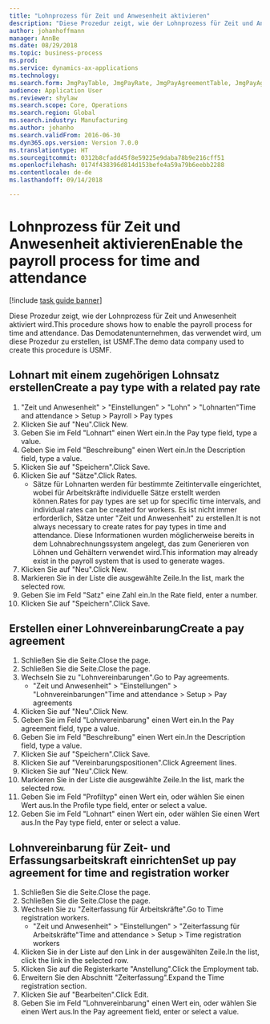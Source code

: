 ```yaml
--- 
title: "Lohnprozess für Zeit und Anwesenheit aktivieren"
description: "Diese Prozedur zeigt, wie der Lohnprozess für Zeit und Anwesenheit aktiviert wird."
author: johanhoffmann
manager: AnnBe
ms.date: 08/29/2018
ms.topic: business-process
ms.prod: 
ms.service: dynamics-ax-applications
ms.technology: 
ms.search.form: JmgPayTable, JmgPayRate, JmgPayAgreementTable, JmgPayAgreementLine, HcmWorker
audience: Application User
ms.reviewer: shylaw
ms.search.scope: Core, Operations
ms.search.region: Global
ms.search.industry: Manufacturing
ms.author: johanho
ms.search.validFrom: 2016-06-30
ms.dyn365.ops.version: Version 7.0.0
ms.translationtype: HT
ms.sourcegitcommit: 0312b8cfadd45f8e59225e9daba78b9e216cff51
ms.openlocfilehash: 0174f438396d814d153befe4a59a79b6eebb2288
ms.contentlocale: de-de
ms.lasthandoff: 09/14/2018

---
```

# <a name="enable-the-payroll-process-for-time-and-attendance"></a><span data-ttu-id="62627-103">Lohnprozess für Zeit und Anwesenheit aktivieren</span><span class="sxs-lookup"><span data-stu-id="62627-103">Enable the payroll process for time and attendance</span></span>

[!include [task guide banner](../../includes/task-guide-banner.md)]

<span data-ttu-id="62627-104">Diese Prozedur zeigt, wie der Lohnprozess für Zeit und Anwesenheit aktiviert wird.</span><span class="sxs-lookup"><span data-stu-id="62627-104">This procedure shows how to enable the payroll process for time and attendance.</span></span> <span data-ttu-id="62627-105">Das Demodatenunternehmen, das verwendet wird, um diese Prozedur zu erstellen, ist USMF.</span><span class="sxs-lookup"><span data-stu-id="62627-105">The demo data company used to create this procedure is USMF.</span></span>


## <a name="create-a-pay-type-with-a-related-pay-rate"></a><span data-ttu-id="62627-106">Lohnart mit einem zugehörigen Lohnsatz erstellen</span><span class="sxs-lookup"><span data-stu-id="62627-106">Create a pay type with a related pay rate</span></span>
1. <span data-ttu-id="62627-107">"Zeit und Anwesenheit" > "Einstellungen" > "Lohn" > "Lohnarten"</span><span class="sxs-lookup"><span data-stu-id="62627-107">Time and attendance > Setup > Payroll > Pay types</span></span>
2. <span data-ttu-id="62627-108">Klicken Sie auf "Neu".</span><span class="sxs-lookup"><span data-stu-id="62627-108">Click New.</span></span>
3. <span data-ttu-id="62627-109">Geben Sie im Feld "Lohnart" einen Wert ein.</span><span class="sxs-lookup"><span data-stu-id="62627-109">In the Pay type field, type a value.</span></span>
4. <span data-ttu-id="62627-110">Geben Sie im Feld "Beschreibung" einen Wert ein.</span><span class="sxs-lookup"><span data-stu-id="62627-110">In the Description field, type a value.</span></span>
5. <span data-ttu-id="62627-111">Klicken Sie auf "Speichern".</span><span class="sxs-lookup"><span data-stu-id="62627-111">Click Save.</span></span>
6. <span data-ttu-id="62627-112">Klicken Sie auf "Sätze".</span><span class="sxs-lookup"><span data-stu-id="62627-112">Click Rates.</span></span>
    * <span data-ttu-id="62627-113">Sätze für Lohnarten werden für bestimmte Zeitintervalle eingerichtet, wobei für Arbeitskräfte individuelle Sätze erstellt werden können.</span><span class="sxs-lookup"><span data-stu-id="62627-113">Rates for pay types are set up for specific time intervals, and individual rates can be created for workers.</span></span> <span data-ttu-id="62627-114">Es ist nicht immer erforderlich, Sätze unter "Zeit und Anwesenheit" zu erstellen.</span><span class="sxs-lookup"><span data-stu-id="62627-114">It is not always necessary to create rates for pay types in time and attendance.</span></span> <span data-ttu-id="62627-115">Diese Informationen wurden möglicherweise bereits in dem Lohnabrechnungssystem angelegt, das zum Generieren von Löhnen und Gehältern verwendet wird.</span><span class="sxs-lookup"><span data-stu-id="62627-115">This information may already exist in the payroll system that is used to generate wages.</span></span>  
7. <span data-ttu-id="62627-116">Klicken Sie auf "Neu".</span><span class="sxs-lookup"><span data-stu-id="62627-116">Click New.</span></span>
8. <span data-ttu-id="62627-117">Markieren Sie in der Liste die ausgewählte Zeile.</span><span class="sxs-lookup"><span data-stu-id="62627-117">In the list, mark the selected row.</span></span>
9. <span data-ttu-id="62627-118">Geben Sie im Feld "Satz" eine Zahl ein.</span><span class="sxs-lookup"><span data-stu-id="62627-118">In the Rate field, enter a number.</span></span>
10. <span data-ttu-id="62627-119">Klicken Sie auf "Speichern".</span><span class="sxs-lookup"><span data-stu-id="62627-119">Click Save.</span></span>

## <a name="create-a-pay-agreement"></a><span data-ttu-id="62627-120">Erstellen einer Lohnvereinbarung</span><span class="sxs-lookup"><span data-stu-id="62627-120">Create a pay agreement</span></span>
1. <span data-ttu-id="62627-121">Schließen Sie die Seite.</span><span class="sxs-lookup"><span data-stu-id="62627-121">Close the page.</span></span>
2. <span data-ttu-id="62627-122">Schließen Sie die Seite.</span><span class="sxs-lookup"><span data-stu-id="62627-122">Close the page.</span></span>
3. <span data-ttu-id="62627-123">Wechseln Sie zu "Lohnvereinbarungen".</span><span class="sxs-lookup"><span data-stu-id="62627-123">Go to Pay agreements.</span></span>
    * <span data-ttu-id="62627-124">"Zeit und Anwesenheit" > "Einstellungen" > "Lohnvereinbarungen"</span><span class="sxs-lookup"><span data-stu-id="62627-124">Time and attendance > Setup > Pay agreements</span></span>  
4. <span data-ttu-id="62627-125">Klicken Sie auf "Neu".</span><span class="sxs-lookup"><span data-stu-id="62627-125">Click New.</span></span>
5. <span data-ttu-id="62627-126">Geben Sie im Feld "Lohnvereinbarung" einen Wert ein.</span><span class="sxs-lookup"><span data-stu-id="62627-126">In the Pay agreement field, type a value.</span></span>
6. <span data-ttu-id="62627-127">Geben Sie im Feld "Beschreibung" einen Wert ein.</span><span class="sxs-lookup"><span data-stu-id="62627-127">In the Description field, type a value.</span></span>
7. <span data-ttu-id="62627-128">Klicken Sie auf "Speichern".</span><span class="sxs-lookup"><span data-stu-id="62627-128">Click Save.</span></span>
8. <span data-ttu-id="62627-129">Klicken Sie auf "Vereinbarungspositionen".</span><span class="sxs-lookup"><span data-stu-id="62627-129">Click Agreement lines.</span></span>
9. <span data-ttu-id="62627-130">Klicken Sie auf "Neu".</span><span class="sxs-lookup"><span data-stu-id="62627-130">Click New.</span></span>
10. <span data-ttu-id="62627-131">Markieren Sie in der Liste die ausgewählte Zeile.</span><span class="sxs-lookup"><span data-stu-id="62627-131">In the list, mark the selected row.</span></span>
11. <span data-ttu-id="62627-132">Geben Sie im Feld "Profiltyp" einen Wert ein, oder wählen Sie einen Wert aus.</span><span class="sxs-lookup"><span data-stu-id="62627-132">In the Profile type field, enter or select a value.</span></span>
12. <span data-ttu-id="62627-133">Geben Sie im Feld "Lohnart" einen Wert ein, oder wählen Sie einen Wert aus.</span><span class="sxs-lookup"><span data-stu-id="62627-133">In the Pay type field, enter or select a value.</span></span>

## <a name="set-up-pay-agreement-for-time-and-registration-worker"></a><span data-ttu-id="62627-134">Lohnvereinbarung für Zeit- und Erfassungsarbeitskraft einrichten</span><span class="sxs-lookup"><span data-stu-id="62627-134">Set up pay agreement for time and registration worker</span></span>
1. <span data-ttu-id="62627-135">Schließen Sie die Seite.</span><span class="sxs-lookup"><span data-stu-id="62627-135">Close the page.</span></span>
2. <span data-ttu-id="62627-136">Schließen Sie die Seite.</span><span class="sxs-lookup"><span data-stu-id="62627-136">Close the page.</span></span>
3. <span data-ttu-id="62627-137">Wechseln Sie zu "Zeiterfassung für Arbeitskräfte".</span><span class="sxs-lookup"><span data-stu-id="62627-137">Go to Time registration workers.</span></span>
    * <span data-ttu-id="62627-138">"Zeit und Anwesenheit" > "Einstellungen" > "Zeiterfassung für Arbeitskräfte"</span><span class="sxs-lookup"><span data-stu-id="62627-138">Time and attendance > Setup > Time registration workers</span></span>  
4. <span data-ttu-id="62627-139">Klicken Sie in der Liste auf den Link in der ausgewählten Zeile.</span><span class="sxs-lookup"><span data-stu-id="62627-139">In the list, click the link in the selected row.</span></span>
5. <span data-ttu-id="62627-140">Klicken Sie auf die Registerkarte "Anstellung".</span><span class="sxs-lookup"><span data-stu-id="62627-140">Click the Employment tab.</span></span>
6. <span data-ttu-id="62627-141">Erweitern Sie den Abschnitt "Zeiterfassung".</span><span class="sxs-lookup"><span data-stu-id="62627-141">Expand the Time registration section.</span></span>
7. <span data-ttu-id="62627-142">Klicken Sie auf "Bearbeiten".</span><span class="sxs-lookup"><span data-stu-id="62627-142">Click Edit.</span></span>
8. <span data-ttu-id="62627-143">Geben Sie im Feld "Lohnvereinbarung" einen Wert ein, oder wählen Sie einen Wert aus.</span><span class="sxs-lookup"><span data-stu-id="62627-143">In the Pay agreement field, enter or select a value.</span></span>


